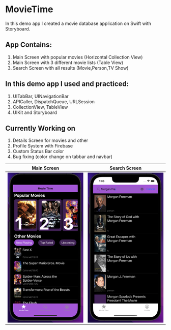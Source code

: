 # MovieTime
In this demo app I created a movie database application on Swift with Storyboard.

## App Contains:
1. Main Screen with popular movies (Horizontal Collection View)
2. Main Screen with 3 different movie lists (Table View)
3. Search Screen with all results (Movie,Person,TV Show)

## In this demo app I used and practiced:
1. UITabBar, UINavigationBar
2. APICaller, DispatchQueue, URLSession
3. CollectionView, TableView
4. UIKit and Storyboard

## Currently Working on
1. Details Screen for movies and other
2. Profile System with Firebase
3. Custom Status Bar color
4. Bug fixing (color change on tabbar and navbar)


| Main Screen | Search Screen   |
| ----------- | --------------- |
| ![Main Screen](https://github.com/ekenozlu/MovieTime/blob/main/GitImages/main_screen.png "Main Screen") | ![Search Screen](https://github.com/ekenozlu/MovieTime/blob/main/GitImages/search_screen.png "Search Screen") |
